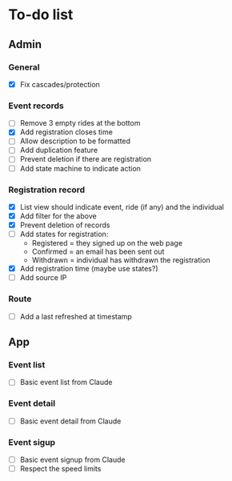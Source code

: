 # To-do list

## Admin

### General

 - [x] Fix cascades/protection
 
### Event records

 - [ ] Remove 3 empty rides at the bottom
 - [x] Add registration closes time
 - [ ] Allow description to be formatted
 - [ ] Add duplication feature
 - [ ] Prevent deletion if there are registration
 - [ ] Add state machine to indicate action
 
### Registration record

 - [x] List view should indicate event, ride (if any) and the individual
 - [x] Add filter for the above
 - [x] Prevent deletion of records
 - [ ] Add states for registration:
   - Registered = they signed up on the web page
   - Confirmed = an email has been sent out
   - Withdrawn = individual has withdrawn the registration
 - [x] Add registration time (maybe use states?)
 - [ ] Add source IP

### Route

 - [ ] Add a last refreshed at timestamp

## App

### Event list

 - [ ] Basic event list from Claude

### Event detail

 - [ ] Basic event detail from Claude

### Event sigup

 - [ ] Basic event signup from Claude
 - [ ] Respect the speed limits
